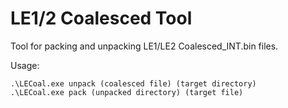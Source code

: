 ﻿# LE1/2 Coalesced Tool

Tool for packing and unpacking LE1/LE2 Coalesced_INT.bin files.

Usage:

```
.\LECoal.exe unpack (coalesced file) (target directory)
.\LECoal.exe pack (unpacked directory) (target file)
```